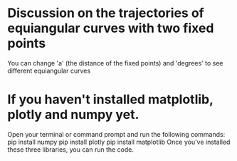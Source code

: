 # Discussion on the trajectories of equiangular curves with two fixed points
 You can change 'a' (the distance of the fixed points) and 'degrees' to see different equiangular curves

# If you haven't installed matplotlib, plotly and numpy yet.
Open your terminal or command prompt and run the following commands:
pip install numpy
pip install plotly
pip install matplotlib
Once you've installed these three libraries, you can run the code.
